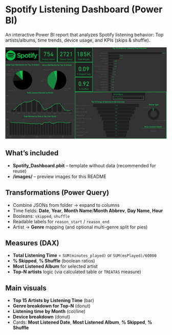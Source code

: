 # Spotify Listening Dashboard (Power BI)

An interactive Power BI report that analyzes Spotify listening behavior:
Top artists/albums, time trends, device usage, and KPIs (skips & shuffle).

![Overview](images/overview.jpg)

## What’s included
- **Spotify_Dashboard.pbit** – template without data (recommended for reuse)
- **/images/** – preview images for this README

## Transformations (Power Query)
- Combine JSONs from folder → expand to columns
- Time fields: **Date**, **Year**, **Month Name**/**Month Abbrev**, **Day Name**, **Hour**
- Booleans: `skipped`, `shuffle`
- Readable labels for `reason_start` / `reason_end`
- Artist → **Genre** mapping (and optional multi-genre split for pies)

## Measures (DAX)
- **Total Listening Time** = `SUM(minutes_played)` or `SUM(msPlayed)/60000`
- **% Skipped**, **% Shuffle** (boolean ratios)
- **Most Listened Album** for selected artist
- **Top-N artists** logic (via calculated table or `TREATAS` measure)

## Main visuals
- **Top 15 Artists by Listening Time** (bar)
- **Genre breakdown for Top-N** (donut)
- **Listening time by Month** (col/line)
- **Device breakdown** (donut)
- Cards: **Most Listened Date**, **Most Listened Album**, **% Skipped**, **% Shuffle**